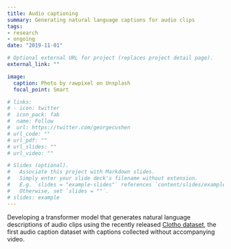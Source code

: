 ```yaml
---
title: Audio captioning
summary: Generating natural language captions for audio clips
tags:
- research
- ongoing
date: "2019-11-01"

# Optional external URL for project (replaces project detail page).
external_link: ""

image:
  caption: Photo by rawpixel on Unsplash
  focal_point: Smart

# links:
# - icon: twitter
#  icon_pack: fab
#  name: Follow
#  url: https://twitter.com/georgecushen
# url_code: ""
# url_pdf: ""
# url_slides: ""
# url_video: ""

# Slides (optional).
#   Associate this project with Markdown slides.
#   Simply enter your slide deck's filename without extension.
#   E.g. `slides = "example-slides"` references `content/slides/example-slides.md`.
#   Otherwise, set `slides = ""`.
# slides: example
---
```


Developing a transformer model that generates natural language descriptions of audio clips using the recently released [Clotho dataset](https://arxiv.org/abs/1910.09387), the first audio caption dataset with captions collected without accompanying video.
